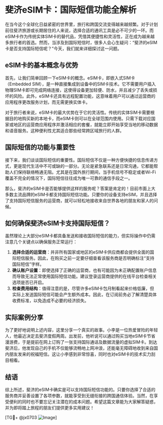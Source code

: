 # 斐济eSIM卡：国际短信功能全解析

在当今这个全球化日益紧密的世界里，旅行和跨国交流变得越来越频繁。对于计划前往斐济旅游或长期居住的人来说，选择合适的通讯工具是必不可少的一环。而eSIM卡作为传统实体SIM卡的替代品，凭借其便捷性和灵活性，正在成为越来越多旅行者的首选。然而，当涉及到国际短信时，很多人会心生疑问：“斐济的eSIM卡是否支持国际短信呢？”今天，我们就来详细探讨这一问题。

## eSIM卡的基本概念与优势

首先，让我们简单回顾一下eSIM卡的概念。eSIM卡，即嵌入式SIM卡（Embedded SIM），是一种直接集成到设备中的SIM卡技术。它不需要用户插入物理SIM卡即可完成网络连接，这使得设备更加轻便、防水，并且减少了丢失或损坏的风险。此外，eSIM卡还具有远程配置功能，这意味着用户可以通过运营商的应用程序更改服务计划，而无需更换实体卡。

对于旅行者来说，eSIM卡的最大优势在于它的灵活性。传统的实体SIM卡需要根据目的地购买新的本地卡，而eSIM卡则可以在全球范围内使用。只需下载对应国家或地区的运营商应用程序并激活相应的套餐，就能立即开始享受当地的移动数据和语音服务。这种便利性尤其适合那些经常跨区域旅行的人群。

## 国际短信的功能与重要性

接下来，我们谈谈国际短信的重要性。国际短信不仅是一种方便快捷的信息传递方式，更是现代生活中不可或缺的一部分。无论是紧急联系还是日常沟通，它都能帮助人们保持联络畅通无阻。尤其是在国外旅行期间，当手机信号不稳定或者Wi-Fi覆盖不完全的情况下，国际短信往往成为唯一可靠的通信手段之一。

那么，斐济的eSIM卡是否能够提供这样的服务呢？答案是肯定的！目前市面上大多数主流品牌的eSIM卡都支持国际短信功能。只要你的设备支持eSIM，并且选择了支持国际短信服务的运营商，就可以轻松地接收来自世界各地的朋友和家人的问候。

## 如何确保斐济eSIM卡支持国际短信？

虽然理论上大部分eSIM卡都具备发送和接收国际短信的能力，但实际操作中仍需注意几个关键点以确保服务正常运行：

1. **选择合适的运营商**：并非所有国家或地区的eSIM卡供应商都会提供全面的国际短信服务。因此，在购买之前一定要仔细查看该服务商是否明确标注“支持国际短信”字样。
2. **确认账户设置**：即使选择了正确的运营商，也有可能因为未正确配置账户信息而导致无法正常使用国际短信功能。建议登录运营商提供的在线平台检查相关选项是否已开启。
3. **检查费用结构**：值得注意的是，尽管许多eSIM卡包月制看起来价格低廉，但实际上发送国际短信可能会产生额外成本。因此，在订阅前务必了解清楚具体收费标准，以免造成不必要的经济损失。

## 实际案例分享

为了更好地说明上述内容，这里分享一个真实的故事。小李是一位热爱冒险的年轻人，他最近决定去斐济度假两周。出发前，他听说可以通过购买当地eSIM卡节省漫游费，于是提前在网上订购了一张支持国际通话及数据流量的虚拟SIM卡。到达斐济后，他发现自己的手机不仅能够流畅地上网冲浪，还能毫无障碍地收到来自国内朋友发来的祝福短信。这让小李感到非常惊喜，同时也对eSIM卡的技术实力刮目相看。

## 结语

综上所述，斐济的eSIM卡确实是可以支持国际短信功能的。只要你选择了合适的服务商并妥善设置了各项参数，就能享受到无缝衔接的跨国通信体验。当然，在享受便利的同时也不要忘记关注潜在的成本问题。希望这篇文章能为大家解答疑惑，并为即将踏上旅程的朋友们提供更多实用建议！

[TG💪+ @jx0703 ![Image](https://github.com/user-attachments/assets/dbca1d08-cadb-493c-b0ec-ad6f7a83f270)]